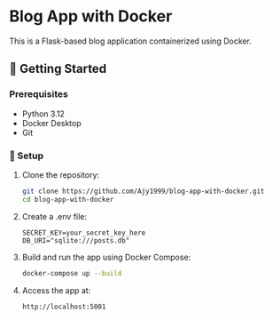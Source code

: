 # Blog App with Docker

This is a Flask-based blog application containerized using Docker.

## 🚀 Getting Started

### Prerequisites

- Python 3.12
- Docker Desktop
- Git

### 🔧 Setup

1. Clone the repository:
   ```bash
   git clone https://github.com/Ajy1999/blog-app-with-docker.git
   cd blog-app-with-docker
    ```
2. Create a .env file:
    ```env
    SECRET_KEY=your_secret_key_here
    DB_URI="sqlite:///posts.db"

   ```

3. Build and run the app using Docker Compose:
   ```bash
   docker-compose up --build
   ```

4. Access the app at:
    ```arduino
    http://localhost:5001
    ```



    
